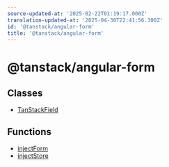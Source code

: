 ```yaml
---
source-updated-at: '2025-02-22T01:19:17.000Z'
translation-updated-at: '2025-04-30T22:41:56.300Z'
id: '@tanstack/angular-form'
title: '@tanstack/angular-form'
---
```


<!-- DO NOT EDIT: this page is autogenerated from the type comments -->

# @tanstack/angular-form

## Classes

- [TanStackField](classes/tanstackfield.md)

## Functions

- [injectForm](functions/injectform.md)
- [injectStore](functions/injectstore.md)
